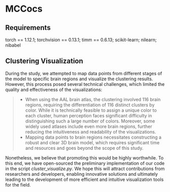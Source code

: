 # MCCocs
## Requirements
torch == 1.12.1; torchvision == 0.13.1; timm == 0.6.13; scikit-learn; nilearn; nibabel

## Clustering Visualization
During the study, we attempted to map data points from different stages of the model to specific brain regions and visualize the clustering results. However, this process posed several technical challenges, which limited the quality and effectiveness of the visualizations:

> - When using the AAL brain atlas, the clustering involved 116 brain regions, requiring the differentiation of 116 distinct clusters by color. While it is technically feasible to assign a unique color to each cluster, human perception faces significant difficulty in distinguishing such a large number of colors. Moreover, some widely used atlases include even more brain regions, further reducing the intuitiveness and readability of the visualizations.
> - Mapping data points to brain regions necessitates constructing a robust and clear 3D brain model, which requires significant time and resources and goes beyond the scope of this study.

Nonetheless, we believe that promoting this would be highly worthwhile. To this end, we have open-sourced the preliminary implementation of our code in the script *cluster_visualize.py*. We hope this will attract contributions from researchers and developers, enabling innovative solutions and ultimately leading to the development of more efficient and intuitive visualization tools for the field.
